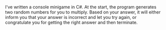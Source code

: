 I've written a console minigame in C#.
At the start, the program generates two random numbers for you to multiply. Based on your answer, it will either inform you that your answer is incorrect and let you try again, or congratulate you for getting the right answer and then terminate.
